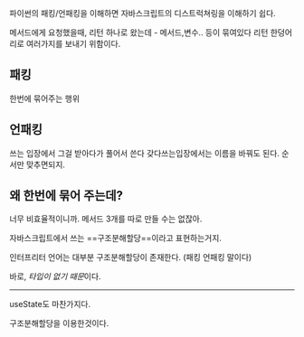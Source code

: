 파이썬의 패킹/언패킹을 이해하면 자바스크립트의 디스트럭쳐링을 이해하기 쉽다.

메서드에게 요청했을때,
리턴 하나로 왔는데 - 메서드,변수.. 등이 묶여있다
리턴 한덩어리로 여러가지를 보내기 위함이다.


## 패킹
한번에 묶어주는 행위

## 언패킹
쓰는 입장에서 그걸 받아다가 풀어서 쓴다
갖다쓰는입장에서는 이름을 바꿔도 된다.
순서만 맞추면되지.


## 왜 한번에 묶어 주는데?
너무 비효율적이니까. 메서드 3개를 따로 만들 수는 없잖아.



자바스크립트에서 쓰는 ==구조분해할당==이라고 표현하는거지.

인터프리터 언어는 대부분 구조분해할당이 존재한다.
(패킹 언패킹 말이다)

바로, *타입이 없기 때문*이다.


---



useState도 마찬가지다.

구조분해할당을 이용한것이다.